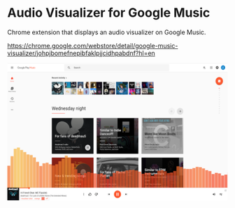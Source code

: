 # Audio Visualizer for Google Music

Chrome extension that displays an audio visualizer on Google Music.

https://chrome.google.com/webstore/detail/google-music-visualizer/johpjbomefnepibfaklpjjcidhpabdnf?hl=en

![Alt text](https://github.com/zhiwenh/google-music-visualizer/blob/master/screenshots/orange.png "Optional Title")
